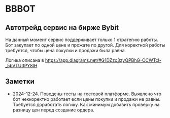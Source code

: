 # BBBOT
## Автотрейд сервис на бирже Bybit

На данный момент сервис поддерживает только 1 стратегию работы. 
Бот закупает по одной цене и прожате по другой.
Для коректной работы требуется, чтобы цена покупки и продажи была равна.

Логика описана в https://app.diagrams.net/#G1DZzc3zyQPBhG-OCWTcl-_5bVTU3PY8lH
## Заметки

- 2024-12-24. Поведены тесты на тестовой платформе. Выявлено что бот неккоректно работает если цены покупки и продажи не равны. Требуется доработать логику. Как минимум добавить проверку на разницу цен перед создание ордера.
